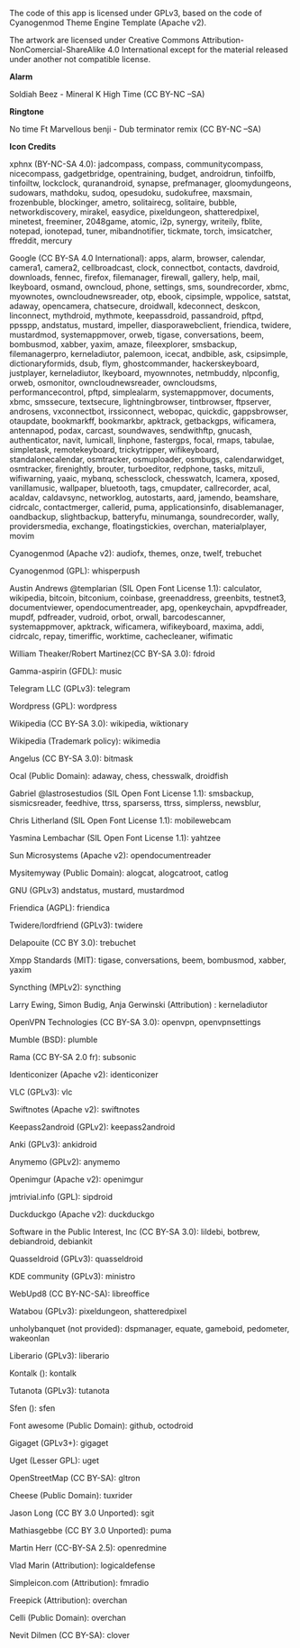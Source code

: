 The code of this app is licensed under GPLv3, based on the code of Cyanogenmod Theme Engine Template (Apache v2).

The artwork are licensed under Creative Commons Attribution-NonComercial-ShareAlike 4.0 International except for the material released under another not compatible license.

**Alarm**

Soldiah Beez - Mineral K High Time (CC BY-NC –SA)

**Ringtone**

No time Ft Marvellous benji - Dub terminator remix (CC BY-NC –SA)

**Icon Credits**

xphnx (BY-NC-SA 4.0): jadcompass, compass, communitycompass, nicecompass, gadgetbridge, opentraining, budget, androidrun, tinfoilfb, tinfoiltw, lockclock, quranandroid, synapse, prefmanager, gloomydungeons, sudowars, mathdoku, sudoq, opesudoku, sudokufree, maxsmain, frozenbuble, blockinger, ametro, solitairecg, solitaire, bubble, networkdiscovery, mirakel, easydice, pixeldungeon, shatteredpixel, minetest, freeminer, 2048game, atomic, i2p, synergy, writeily, fblite, notepad, ionotepad, tuner, mibandnotifier, tickmate, torch, imsicatcher, ffreddit, mercury

Google (CC BY-SA 4.0 International): apps, alarm, browser, calendar, camera1, camera2, cellbroadcast, clock, connectbot, contacts, davdroid, downloads, fennec, firefox, filemanager, firewall, gallery, help, mail, lkeyboard, osmand, owncloud, phone, settings, sms, soundrecorder, xbmc, myownotes, owncloudnewsreader, otp, ebook, cipsimple, wppolice, satstat, adaway, opencamera, chatsecure, droidwall, kdeconnect, deskcon, linconnect, mythdroid, mythmote, keepassdroid, passandroid, pftpd, ppsspp, andstatus, mustard, impeller, diasporawebclient, friendica, twidere, mustardmod, systemappmover, orweb, tigase, conversations, beem, bombusmod, xabber, yaxim, amaze, fileexplorer, smsbackup, filemanagerpro, kerneladiutor, palemoon, icecat, andbible, ask, csipsimple, dictionaryformids, dsub, flym, ghostcommander, 
hackerskeyboard, justplayer, kerneladiutor, lkeyboard, myownnotes, netmbuddy, nlpconfig, orweb, osmonitor, owncloudnewsreader, owncloudsms, performancecontrol, pftpd, simplealarm, systemappmover, documents, xbmc, smssecure, textsecure, lightningbrowser, tintbrowser, ftpserver, androsens, vxconnectbot, irssiconnect, webopac, quickdic, gappsbrowser, otaupdate, bookmarkff, bookmarkbr, apktrack, getbackgps, wificamera, antennapod, podax, carcast, soundwaves, sendwithftp, gnucash, authenticator, navit, lumicall, linphone, fastergps, focal, rmaps, tabulae, simpletask, remotekeyboard, trickytripper, wifikeyboard, standalonecalendar, osmtracker, osmuploader, osmbugs, calendarwidget, osmtracker, firenightly, brouter, turboeditor, redphone, tasks, mitzuli, wifiwarning, yaaic, mybanq, schessclock, chesswatch, lcamera, xposed, vanillamusic, wallpaper, bluetooth, tags, cmupdater, callrecorder, acal, acaldav, caldavsync, networklog, autostarts, aard, jamendo, beamshare, cidrcalc, contactmerger, callerid, puma, applicationsinfo, disablemanager, oandbackup, slightbackup, batteryfu, minumanga, soundrecorder, wally, providersmedia, exchange, floatingstickies, overchan, materialplayer, movim

Cyanogenmod (Apache v2): audiofx, themes, onze, twelf, trebuchet

Cyanogenmod (GPL): whisperpush

Austin Andrews @templarian (SIL Open Font License 1.1): calculator, wikipedia, bitcoin, bitconium, coinbase, greenaddress, greenbits, testnet3, documentviewer, opendocumentreader, apg, openkeychain, apvpdfreader, mupdf, pdfreader, vudroid, orbot, orwall, barcodescanner, systemappmover, apktrack, wificamera, wifikeyboard, maxima, addi, cidrcalc, repay, timeriffic, worktime, cachecleaner, wifimatic

William Theaker/Robert Martinez(CC BY-SA 3.0): fdroid

Gamma-aspirin (GFDL): music

Telegram LLC (GPLv3): telegram

Wordpress (GPL): wordpress

Wikipedia (CC BY-SA 3.0): wikipedia, wiktionary

Wikipedia (Trademark policy): wikimedia

Angelus (CC BY-SA 3.0): bitmask

Ocal (Public Domain): adaway, chess, chesswalk, droidfish

Gabriel @lastrosestudios (SIL Open Font License 1.1): smsbackup, sismicsreader, feedhive, ttrss, sparserss, ttrss, simplerss, newsblur,

Chris Litherland (SIL Open Font License 1.1): mobilewebcam

Yasmina Lembachar (SIL Open Font License 1.1): yahtzee

Sun Microsystems (Apache v2): opendocumentreader

Mysitemyway (Public Domain): alogcat, alogcatroot, catlog

GNU (GPLv3) andstatus, mustard, mustardmod

Friendica (AGPL): friendica

Twidere/lordfriend (GPLv3): twidere

Delapouite (CC BY 3.0): trebuchet

Xmpp Standards (MIT): tigase, conversations, beem, bombusmod, xabber, yaxim

Syncthing (MPLv2): syncthing

Larry Ewing, Simon Budig, Anja Gerwinski (Attribution) : kerneladiutor

OpenVPN Technologies (CC BY-SA 3.0): openvpn, openvpnsettings

Mumble (BSD): plumble

Rama (CC BY-SA 2.0 fr): subsonic

Identiconizer (Apache v2): identiconizer

VLC (GPLv3): vlc

Swiftnotes (Apache v2): swiftnotes

Keepass2android (GPLv2): keepass2android

Anki (GPLv3): ankidroid

Anymemo (GPLv2): anymemo

Openimgur (Apache v2): openimgur

jmtrivial.info (GPL): sipdroid

Duckduckgo (Apache v2): duckduckgo

Software in the Public Interest, Inc (CC BY-SA 3.0): lildebi, botbrew, debiandroid, debiankit

Quasseldroid (GPLv3): quasseldroid

KDE community (GPLv3): ministro

WebUpd8 (CC BY-NC-SA): libreoffice

Watabou (GPLv3): pixeldungeon, shatteredpixel

unholybanquet (not provided): dspmanager, equate, gameboid, pedometer, wakeonlan

Liberario (GPLv3): liberario

Kontalk (): kontalk

Tutanota (GPLv3): tutanota

Sfen (): sfen

Font awesome (Public Domain): github, octodroid

Gigaget (GPLv3+): gigaget

Uget (Lesser GPL): uget

OpenStreetMap (CC BY-SA): gltron

Cheese (Public Domain): tuxrider

Jason Long (CC BY 3.0 Unported): sgit

Mathiasgebbe (CC BY 3.0 Unported): puma

Martin Herr (CC-BY-SA 2.5): openredmine

Vlad Marin (Attribution): logicaldefense

Simpleicon.com (Attribution): fmradio

Freepick (Attribution): overchan

Celli (Public Domain): overchan

Nevit Dilmen (CC BY-SA): clover

